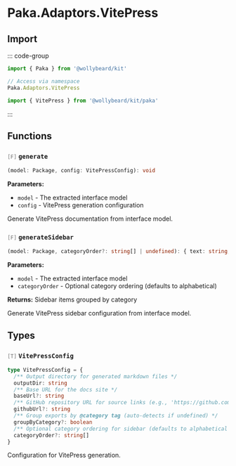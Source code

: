# Paka.Adaptors.VitePress

## Import

::: code-group

```typescript [Namespace]
import { Paka } from '@wollybeard/kit'

// Access via namespace
Paka.Adaptors.VitePress
```

```typescript [Barrel]
import { VitePress } from '@wollybeard/kit/paka'
```

:::

## Functions

### <span style="opacity: 0.6; font-weight: normal; font-size: 0.85em;">`[F]`</span> `generate`

```typescript
(model: Package, config: VitePressConfig): void
```

<SourceLink href="https://github.com/jasonkuhrt/kit/blob/main/./src/utils/paka/adaptors/vitepress.ts#L82" />

**Parameters:**

- `model` - The extracted interface model
- `config` - VitePress generation configuration

Generate VitePress documentation from interface model.

### <span style="opacity: 0.6; font-weight: normal; font-size: 0.85em;">`[F]`</span> `generateSidebar`

```typescript
(model: Package, categoryOrder?: string[] | undefined): { text: string; items: { text: string; link: string; items?: any[]; collapsed?: boolean; }[]; }[]
```

<SourceLink href="https://github.com/jasonkuhrt/kit/blob/main/./src/utils/paka/adaptors/vitepress.ts#L131" />

**Parameters:**

- `model` - The extracted interface model
- `categoryOrder` - Optional category ordering (defaults to alphabetical)

**Returns:** Sidebar items grouped by category

Generate VitePress sidebar configuration from interface model.

## Types

### <span style="opacity: 0.6; font-weight: normal; font-size: 0.85em;">`[T]`</span> `VitePressConfig`

```typescript
type VitePressConfig = {
  /** Output directory for generated markdown files */
  outputDir: string
  /** Base URL for the docs site */
  baseUrl?: string
  /** GitHub repository URL for source links (e.g., 'https://github.com/owner/repo') */
  githubUrl?: string
  /** Group exports by @category tag (auto-detects if undefined) */
  groupByCategory?: boolean
  /** Optional category ordering for sidebar (defaults to alphabetical with "Other" last) */
  categoryOrder?: string[]
}
```

<SourceLink href="https://github.com/jasonkuhrt/kit/blob/main/./src/utils/paka/adaptors/vitepress.ts#L25" />

Configuration for VitePress generation.
